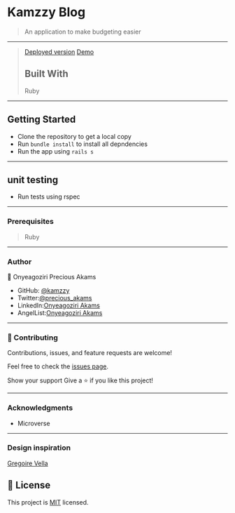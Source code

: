 # Kamzzy Blog
> An application to make budgeting easier

 ***
> [Deployed version](https://arcane-mountain-22736.herokuapp.com/)
> [Demo](https://www.loom.com/share/c772a610ef2f42cd8b1b3ba552fe7afe)
> ## Built With
> Ruby
***
## Getting Started

* Clone the repository to get a local copy
* Run `bundle install` to install all depndencies 
* Run the app using `rails s`
***
##  unit testing
* Run tests using rspec 
***
### Prerequisites
> Ruby
***
### Author

👤 Onyeagoziri Precious Akams

* GitHub: [@kamzzy](https://github.com/kamzzy)
* Twitter:[@precious_akams](https://twitter.com/precious_akams)
* LinkedIn:[Onyeagoziri Akams](https://www.linkedin.com/in/onyeagoziri-akams/)
* AngelList:[Onyeagoziri Akams](https://angel.co/u/onyeagoziri-akams)
***
### 🤝 Contributing
Contributions, issues, and feature requests are welcome!

Feel free to check the [issues page](../../issues/).

Show your support
Give a ⭐️ if you like this project!
***
### Acknowledgments
* Microverse
 ***
### Design inspiration
[Gregoire Vella](https://www.behance.net/gregoirevella)
 ## 📝 License

This project is [MIT](./MIT.md) licensed.
